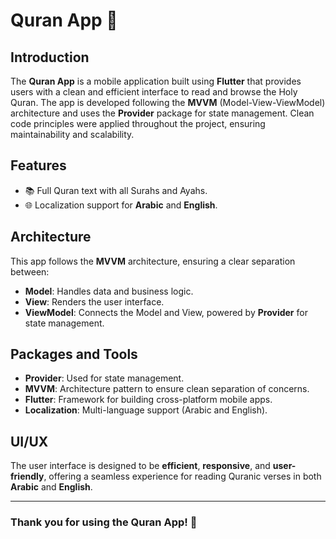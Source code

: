 # Quran App 📖

## Introduction
The **Quran App** is a mobile application built using **Flutter** that provides users with a clean and efficient interface to read and browse the Holy Quran. The app is developed following the **MVVM** (Model-View-ViewModel) architecture and uses the **Provider** package for state management. Clean code principles were applied throughout the project, ensuring maintainability and scalability.

## Features
- 📚 Full Quran text with all Surahs and Ayahs.
- 🌐 Localization support for **Arabic** and **English**.

## Architecture
This app follows the **MVVM** architecture, ensuring a clear separation between:
- **Model**: Handles data and business logic.
- **View**: Renders the user interface.
- **ViewModel**: Connects the Model and View, powered by **Provider** for state management.

## Packages and Tools
- **Provider**: Used for state management.
- **MVVM**: Architecture pattern to ensure clean separation of concerns.
- **Flutter**: Framework for building cross-platform mobile apps.
- **Localization**: Multi-language support (Arabic and English).

## UI/UX
The user interface is designed to be **efficient**, **responsive**, and **user-friendly**, offering a seamless experience for reading Quranic verses in both **Arabic** and **English**.

---

### Thank you for using the Quran App! 🙏
